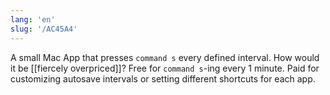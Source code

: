 ```yaml
---
lang: 'en'
slug: '/AC45A4'
---
```


A small Mac App that presses `command s` every defined interval.
How would it be [[fiercely overpriced]]?
Free for `command s`-ing every 1 minute.
Paid for customizing autosave intervals or setting different shortcuts for each app.
